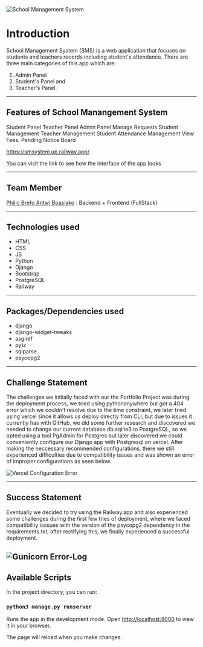 
![School Management System](static/images/readme_images/smsystem-app.png)

# Introduction

School Management System (SMS) is a web application that focuses on students and teachers records including student's attendance. There are three main categories of this app which are:

1. Admin Panel
2. Student's Panel and
3. Teacher's Panel.

---

## Features of School Manangement System

Student Panel
Teacher Panel
Admin Panel
Manage Requests
Student Management
Teacher Management
Student Attendance Management
View Fees, Pending
Notice Board

<https://smsystem.up.railway.app/>

You can visit the link to see how the interface of the app looks

---

## Team Member

[Philic Brefo Antwi Boasiako](github.com/PhilBoa) : Backend + Frontend (FullStack)

---

## Technologies used

- HTML
- CSS
- JS
- Python
- Django
- Bootstrap
- PostgreSQL
- Railway

---

## Packages/Dependencies used

- django
- django-widget-tweaks
- asgiref
- pytz
- sqlparse
- psycopg2

---

## Challenge Statement

The challenges we initially faced with our the Portfolio Project was during the deployment process, we tried using pythonanywhere but got a 404 error which we couldn't resolve due to the time constraint, we later tried using vercel since it allows us deploy directly from CLI, but due to issues it currently has with GitHub, we did some further research and discovered we needed to change our current database db.sqlite3 to PostgreSQL, so we opted using a tool PgAdmin for Postgres but later discovered we could conveniently configure our Django app with Postgresql on vercel. After making the neccessary recommended  configurations, there we still experienced difficulties due to compatibility issues and was shown an error of improper configurations as seen below.

![Vercel Configuration Error](static/images/readme_images/vercel-deployment-error.png)

---

## Success Statement

Eventually we decided to try using the Railway.app and also experienced some challenges during the first few tries of deployment, where we faced compatibility isssues with the version of the psycopg2 dependency in the requirements.txt, after rectifying this, we finally experienced a successful deployment.

![Gunicorn Error-Log](static/images/readme_images/railway-build-error1.png)
---

## Available Scripts

In the project directory, you can run:

### `python3 manage.py runserver`

Runs the app in the development mode.
Open [http://localhost:8000](http://localhost:8000) to view it in your browser.

The page will reload when you make changes.
